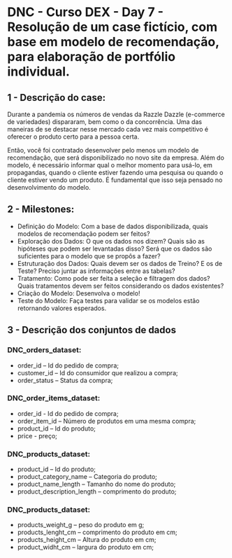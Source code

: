 # DNC - Curso DEX - Day 7 - Resolução de um case fictício, com base em modelo de recomendação, para elaboração de portfólio individual.

## 1 - Descrição do case:
Durante a pandemia os números de vendas da Razzle Dazzle (e-commerce de variedades) dispararam, bem como o da concorrência. Uma das maneiras de se destacar nesse mercado cada vez mais competitivo é oferecer o produto certo para a pessoa certa.

Então, você foi contratado desenvolver pelo menos um modelo de recomendação, que será disponibilizado no novo site da empresa. Além do modelo, é necessário informar qual o melhor momento para usá-lo, em propagandas, quando o cliente estiver fazendo uma pesquisa ou quando o cliente estiver vendo um produto. É fundamental que isso seja pensado no desenvolvimento do modelo.

## 2 - Milestones:
- Definição do Modelo: Com a base de dados disponibilizada, quais modelos de recomendação podem ser feitos?
- Exploração dos Dados: O que os dados nos dizem? Quais são as hipóteses que podem ser levantadas disso? Será que os dados são suficientes para o modelo que se propôs a fazer?
- Estruturação dos Dados: Quais devem ser os dados de Treino? E os de Teste? Preciso juntar as informações entre as tabelas?
- Tratamento: Como pode ser feita a seleção e filtragem dos dados? Quais tratamentos devem ser feitos considerando os dados existentes?
- Criação do Modelo: Desenvolva o modelo!
- Teste do Modelo: Faça testes para validar se os modelos estão retornando valores esperados.

## 3 - Descrição dos conjuntos de dados
### DNC_orders_dataset:
- order_id – Id do pedido de compra;
- customer_id – Id do consumidor que realizou a compra;
- order_status – Status da compra;

### DNC_order_items_dataset:
- order_id - Id do pedido de compra;
- order_item_id – Número de produtos em uma mesma compra;
- product_id – Id do produto;
- price - preço;

### DNC_products_dataset:
- product_id – Id do produto;
- product_category_name – Categoria do produto;
- product_name_length – Tamanho do nome do produto;
- product_description_length – comprimento do produto;

### DNC_products_dataset:
- products_weight_g – peso do produto em g;
- products_lenght_cm – comprimento do produto em cm;
- products_height_cm – Altura do produto em cm;
- product_widht_cm – largura do produto em cm;
